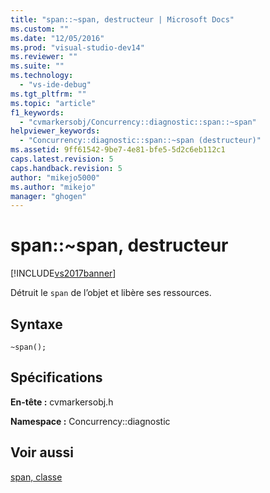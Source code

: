 ```yaml
---
title: "span::~span, destructeur | Microsoft Docs"
ms.custom: ""
ms.date: "12/05/2016"
ms.prod: "visual-studio-dev14"
ms.reviewer: ""
ms.suite: ""
ms.technology: 
  - "vs-ide-debug"
ms.tgt_pltfrm: ""
ms.topic: "article"
f1_keywords: 
  - "cvmarkersobj/Concurrency::diagnostic::span::~span"
helpviewer_keywords: 
  - "Concurrency::diagnostic::span::~span (destructeur)"
ms.assetid: 9ff61542-9be7-4e81-bfe5-5d2c6eb112c1
caps.latest.revision: 5
caps.handback.revision: 5
author: "mikejo5000"
ms.author: "mikejo"
manager: "ghogen"
---
```

# span::~span, destructeur
[!INCLUDE[vs2017banner](../code-quality/includes/vs2017banner.md)]

Détruit le `span` de l’objet et libère ses ressources.  
  
## <a name="syntax"></a>Syntaxe  
  
```  
~span();  
```  
  
## <a name="requirements"></a>Spécifications  
 **En-tête :** cvmarkersobj.h  
  
 **Namespace :** Concurrency::diagnostic
 
 ## <a name="see-also"></a>Voir aussi
 [span, classe](../profiling/span-class.md)